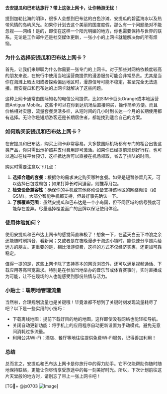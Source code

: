 **去安提瓜和巴布达旅行？带上这张上网卡，让你畅游无忧！**

提到加勒比海的明珠，很多人会想到巴布达的白色沙滩、安提瓜的碧蓝海水以及热带风情的岛屿风光。如果你计划去这个美丽的国度度假，那么有一个问题绝对不能忽视——网络！是的，即使在这样一个阳光明媚的地方，你也需要保持与世界的联系。无论是工作邮件还是社交媒体更新，一张小小的上网卡就能解决你的所有烦恼。

### 为什么选择安提瓜和巴布达上网卡？

首先，让我们来聊聊为什么你需要一张专门的上网卡。对于那些对网络依赖度较高的朋友来说，在旅行中使用当地运营商提供的漫游服务可能会非常昂贵。尤其是当你在海滩上晒太阳或者探索偏远地区时，漫游信号可能不稳定，甚至完全无法连接。而安提瓜和巴布达的上网卡就解决了这些问题。

这种上网卡通常由国际知名的电信公司提供，比如SIM卡巨头Orange或本地运营商Antigua Mobile。这些卡可以在你到达机场后直接购买，操作简单方便。而且价格相对实惠，流量套餐灵活多样，从短时间的几小时到长达一个月的长期使用都有选择。无论你是短期游客还是长期居住者，都能找到适合自己的方案。

### 如何购买安提瓜和巴布达上网卡？

在安提瓜和巴布达，购买上网卡非常容易。大多数国际机场都有专门的柜台出售这类产品，你只需出示护照并支付费用即可激活。如果你已经提前规划好行程，也可以通过在线平台预订，这样抵达后可以直接在机场领取，省去了排队的时间。

购买时需要注意以下几点：
1. **选择合适的套餐**：根据你的需求决定购买哪种套餐。如果是短暂停留几天，可以选择日包或周包；如果打算长时间逗留，则推荐月包。
2. **检查设备兼容性**：确保你的手机或其他移动设备支持该地区的网络频段（如GSM）。大部分智能手机都支持，但最好事先确认一下。
3. **了解覆盖范围**：虽然安提瓜和巴布达是一个小岛国，但不同区域的信号强度可能存在差异。尽量选择覆盖面广的品牌以保证使用体验。

### 使用体验如何？

使用安提瓜和巴布达上网卡的感觉简直棒极了！想象一下，在蓝天白云下冲浪之余还能随时刷抖音、看新闻；又或者是在夜晚漫步于海边小镇时，能快速分享照片给远方的朋友。更重要的是，相比漫游资费，这样的方式不仅经济实惠，还更加可靠稳定。

值得一提的是，这些上网卡除了支持基本的网页浏览外，还可以满足视频通话、下载应用等高带宽需求。特别是在参加当地举办的音乐节或体育赛事时，实时直播成为可能，让不在现场的人也能感受到那份热情与活力。

### 小贴士：聪明地管理流量

当然啦，合理规划流量也是关键哦！毕竟谁都不想到了关键时刻发现流量耗尽了吧？以下是一些实用的小技巧：
- 下载离线地图：提前下载好目的地的地图，这样即使没有网络也能轻松导航。
- 关闭自动更新功能：将手机上的应用程序自动更新设置为手动模式，避免无意间消耗过多流量。
- 利用公共Wi-Fi：酒店、餐厅等地往往提供免费Wi-Fi服务，记得善加利用！

### 总结

总而言之，安提瓜和巴布达上网卡是你旅行中的得力助手。它不仅能帮助你随时随地保持联络，更能让你尽情享受旅途中的每一刻美好时光。所以，下次计划前往这片天堂般的地方时，请别忘了带上一张上网卡吧！

[TG💪+ @jx0703 ![Image](https://github.com/user-attachments/assets/dbca1d08-cadb-493c-b0ec-ad6f7a83f270)]